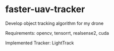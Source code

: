 # faster-uav-tracker
Develop object tracking algorithm for my drone

Requirements: opencv, tensorrt, realsense2, cuda

Implemented Tracker: LightTrack
